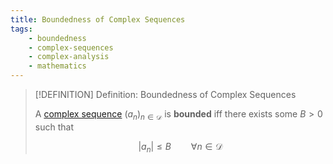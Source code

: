 ```yaml
---
title: Boundedness of Complex Sequences
tags:
    - boundedness
    - complex-sequences
    - complex-analysis
    - mathematics
---
```


>[!DEFINITION] Definition: Boundedness of Complex Sequences
>
>A [complex sequence](./index.md) $(a_n)_{n \in \mathcal{D}}$ is **bounded** iff there exists some $B \gt 0$ such that
>
>$$
>|a_n| \le B \qquad \forall n \in \mathcal{D}
>$$
>